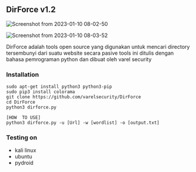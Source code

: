 ## DirForce v1.2

![Screenshot from 2023-01-10 08-02-50](https://user-images.githubusercontent.com/105418279/211438477-9609efb3-18ba-4c55-9391-de4492fa9c7b.png)

![Screenshot from 2023-01-10 08-03-52](https://user-images.githubusercontent.com/105418279/211438582-d7c01499-494e-426a-bf7b-167d3c12141a.png)


DirForce adalah tools open source yang digunakan untuk mencari directory tersembunyi dari suatu website secara pasive tools ini ditulis dengan bahasa pemrograman python dan dibuat oleh varel security

### Installation
```
sudo apt-get install python3 python3-pip
sudo pip3 install colorama
git clone https://github.com/varelsecurity/DirForce
cd DirForce
python3 dirforce.py

[HOW  TO USE]
python3 dirforce.py -u [Url] -w [wordlist] -o [output.txt]

```

### Testing on 

* kali linux
* ubuntu
* pydroid
